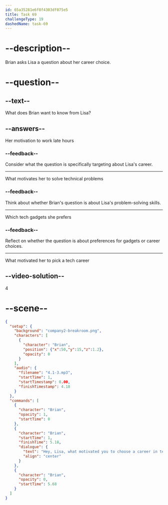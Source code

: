 ```yaml
---
id: 65a35281e6f8f4303df075e5
title: Task 69
challengeType: 19
dashedName: task-69
---
```


<!-- (Audio) Brian: Hey, Lisa, what motivated you to choose a career in tech? -->

# --description--

Brian asks Lisa a question about her career choice. 

# --question--

## --text--

What does Brian want to know from Lisa?

## --answers--

Her motivation to work late hours

### --feedback--

Consider what the question is specifically targeting about Lisa's career.

---

What motivates her to solve technical problems

### --feedback--

Think about whether Brian's question is about Lisa's problem-solving skills.

---

Which tech gadgets she prefers

### --feedback--

Reflect on whether the question is about preferences for gadgets or career choices.

---

What motivated her to pick a tech career

## --video-solution--

4

# --scene--

```json
{
  "setup": {
    "background": "company2-breakroom.png",
    "characters": [
      {
        "character": "Brian",
        "position": {"x":50,"y":15,"z":1.2},
        "opacity": 0
      }
    ],
    "audio": {
      "filename": "4.1-3.mp3",
      "startTime": 1,
      "startTimestamp": 0.00,
      "finishTimestamp": 4.18
    }
  },
  "commands": [
    {
      "character": "Brian",
      "opacity": 1,
      "startTime": 0
    },
    {
      "character": "Brian",
      "startTime": 1,
      "finishTime": 5.18,
      "dialogue": {
        "text": "Hey, Lisa, what motivated you to choose a career in tech?",
        "align": "center"
      }
    },
    {
      "character": "Brian",
      "opacity": 0,
      "startTime": 5.68
    }
  ]
}
```

